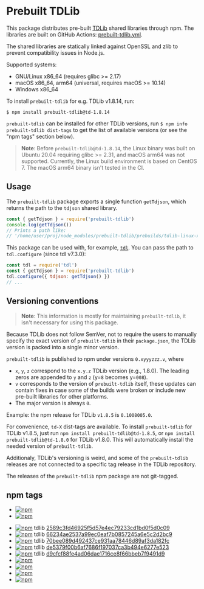 # Prebuilt TDLib

This package distributes pre-built [TDLib][] shared libraries through npm.
The libraries are built on GitHub Actions: [prebuilt-tdlib.yml][].

[TDLib]: https://github.com/tdlib/td
[prebuilt-tdlib.yml]: ../../.github/workflows/prebuilt-tdlib.yml

The shared libraries are statically linked against OpenSSL and zlib to prevent
compatibility issues in Node.js.

Supported systems:
- GNU/Linux x86_64 (requires glibc >= 2.17)
- macOS x86_64, arm64 (universal, requires macOS >= 10.14)
- Windows x86_64

To install `prebuilt-tdlib` for e.g. TDLib v1.8.14, run:

```console
$ npm install prebuilt-tdlib@td-1.8.14
```

`prebuilt-tdlib` can be installed for other TDLib versions, run
`$ npm info prebuilt-tdlib dist-tags` to get the list of available versions
(or see the "npm tags" section below).

> **Note**: Before `prebuilt-tdlib@td-1.8.14`, the Linux binary was built on
> Ubuntu 20.04 requiring glibc >= 2.31, and macOS arm64 was not supported.
> Currently, the Linux build environment is based on CentOS 7.
> The macOS arm64 binary isn't tested in the CI.

## Usage

The `prebuilt-tdlib` package exports a single function `getTdjson`, which
returns the path to the `tdjson` shared library.

```javascript
const { getTdjson } = require('prebuilt-tdlib')
console.log(getTdjson())
// Prints a path like:
// '/home/user/proj/node_modules/prebuilt-tdlib/prebuilds/tdlib-linux-x64/libtdjson.so'
```

This package can be used with, for example, [`tdl`][tdl]. You can pass the
path to `tdl.configure` (since tdl v7.3.0):

[tdl]: https://github.com/Bannerets/tdl

```javascript
const tdl = require('tdl')
const { getTdjson } = require('prebuilt-tdlib')
tdl.configure({ tdjson: getTdjson() })
// ...
```

## Versioning conventions

> **Note**: This information is mostly for maintaining `prebuilt-tdlib`, it
> isn't necessary for using this package.

Because TDLib does not follow SemVer, not to require the users to manually
specify the exact version of `prebuilt-tdlib` in their `package.json`, the TDLib
version is packed into a single minor version.

`prebuilt-tdlib` is published to npm under versions `0.xyyyzzz.v`, where

- `x`, `y`, `z` correspond to the `x.y.z` TDLib version (e.g., 1.8.0). The
  leading zeros are appended to `y` and `z` (y=`8` becomes y=`008`).
- `v` corresponds to the version of `prebuilt-tdlib` itself, these updates can
  contain fixes in case some of the builds were broken or include new pre-built
  libraries for other platforms.
- The major version is always `0`.

Example: the npm release for TDLib `v1.8.5` is `0.1008005.0`.

For convenience, `td-X` dist-tags are available. To install `prebuilt-tdlib` for
TDLib v1.8.5, just run `npm install prebuilt-tdlib@td-1.8.5`, or
`npm install prebuilt-tdlib@td-1.8.0` for TDLib v1.8.0. This will automatically
install the needed version of `prebuilt-tdlib`.

Additionaly, TDLib's versioning is weird, and some of the `prebuilt-tdlib`
releases are not connected to a specific tag release in the TDLib repository.

The releases of the `prebuilt-tdlib` npm package are not git-tagged.

## npm tags

- [![npm](https://img.shields.io/npm/v/prebuilt-tdlib/latest.svg)](https://www.npmjs.com/package/prebuilt-tdlib)
- [![npm](https://img.shields.io/npm/v/prebuilt-tdlib/stable.svg)](https://www.npmjs.com/package/prebuilt-tdlib)
<!-- Add new versions below -->
- [![npm](https://img.shields.io/npm/v/prebuilt-tdlib/td-1.8.19.svg)](https://www.npmjs.com/package/prebuilt-tdlib/v/td-1.8.19) tdlib [2589c3fd46925f5d57e4ec79233cd1bd0f5d0c09](https://github.com/tdlib/td/commit/2589c3fd46925f5d57e4ec79233cd1bd0f5d0c09)
- [![npm](https://img.shields.io/npm/v/prebuilt-tdlib/td-1.8.14.svg)](https://www.npmjs.com/package/prebuilt-tdlib/v/td-1.8.14) tdlib [66234ae2537a99ec0eaf7b0857245a6e5c2d2bc9](https://github.com/tdlib/td/commit/66234ae2537a99ec0eaf7b0857245a6e5c2d2bc9)
- [![npm](https://img.shields.io/npm/v/prebuilt-tdlib/td-1.8.12.svg)](https://www.npmjs.com/package/prebuilt-tdlib/v/td-1.8.12) tdlib [70bee089d492437ce931aa78446d89af3da182fc](https://github.com/tdlib/td/commit/70bee089d492437ce931aa78446d89af3da182fc)
- [![npm](https://img.shields.io/npm/v/prebuilt-tdlib/td-1.8.7.svg)](https://www.npmjs.com/package/prebuilt-tdlib/v/td-1.8.7) tdlib [de5379f00b6af7686f197037ca3b494e6277e523](https://github.com/tdlib/td/commit/de5379f00b6af7686f197037ca3b494e6277e523)
- [![npm](https://img.shields.io/npm/v/prebuilt-tdlib/td-1.8.5.svg)](https://www.npmjs.com/package/prebuilt-tdlib/v/td-1.8.5) tdlib [d9cfcf88fe4ad06dae1716ce8f66bbeb7f9491d9](https://github.com/tdlib/td/commit/d9cfcf88fe4ad06dae1716ce8f66bbeb7f9491d9)
- [![npm](https://img.shields.io/npm/v/prebuilt-tdlib/td-1.8.0.svg)](https://www.npmjs.com/package/prebuilt-tdlib/v/td-1.8.0)
- [![npm](https://img.shields.io/npm/v/prebuilt-tdlib/td-1.7.0.svg)](https://www.npmjs.com/package/prebuilt-tdlib/v/td-1.7.0)
- [![npm](https://img.shields.io/npm/v/prebuilt-tdlib/td-1.6.0.svg)](https://www.npmjs.com/package/prebuilt-tdlib/v/td-1.6.0)
- [![npm](https://img.shields.io/npm/v/prebuilt-tdlib/td-1.5.0.svg)](https://www.npmjs.com/package/prebuilt-tdlib/v/td-1.5.0)
